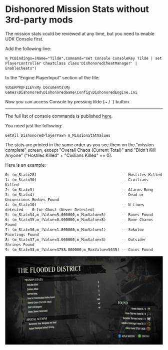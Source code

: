 # Dishonored Mission Stats without 3rd-party mods

The mission stats could be reviewed at any time, but you need to enable UDK Console first.

Add the following line:

```
m_PCBindings=(Name="Tilde",Command="set Console ConsoleKey Tilde | set PlayerController CheatClass class'DishonoredCheatManager' | EnableCheats")
```

to the "Engine.PlayerInput" section of the file:

```
%USERPROFILE%\My Documents\My Games\Dishonored\DishonoredGame\Config\DishonoredEngine.ini 
```

Now you can access Console by pressing tilde (~ / `) button.

---

The full list of console commands is published [here](https://docs.unrealengine.com/udk/Three/ConsoleCommands.html).

You need just the following:

```
GetAll DishonoredPlayerPawn m_MissionStatValues
```

The stats are printed in the same order as you see them on the "mission complete" screen, except "Overall Chaos (Current Total)" and "Didn't Kill Anyone" ("Hostiles Killed" + "Civilians Killed" == 0).

Here is an example:

```
0: (m_Stat=28)                                      -- Hostiles Killed
1: (m_Stat=30)                                      -- Civilians Killed
2: (m_Stat=3)                                       -- Alarms Rung
3: (m_Stat=4)                                       -- Dead or Unconscious Bodies Found
4: (m_Stat=10)                                      -- N times detected -- 0 for Ghost (Never Detected)
5: (m_Stat=34,m_fValue=5.000000,m_MaxValue=5)       -- Runes Found
6: (m_Stat=35,m_fValue=8.000000,m_MaxValue=8)       -- Bone Charms Found
7: (m_Stat=36,m_fValue=1.000000,m_MaxValue=1)       -- Sokolov Paintings Found
8: (m_Stat=37,m_fValue=3.000000,m_MaxValue=3)       -- Outsider Shrines Found
9: (m_Stat=33,m_fValue=3758.000000,m_MaxValue=5635) -- Coins Found
```

![ScreenShot](./Dishonored-Mission-Stats.jpg)
